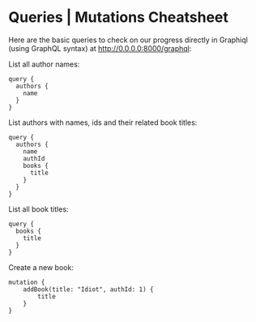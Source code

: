 # Queries | Mutations Cheatsheet

Here are the basic queries to check on our progress 
directly in Graphiql (using GraphQL syntax) at http://0.0.0.0:8000/graphql:

List all author names:
```
query {
  authors {
    name
  }
}
```

List authors with names, ids and their related book titles:
```
query {
  authors {
    name
    authId
    books {
      title
    }
  }
}
```
List all book titles:
```
query {
  books {
    title
  }
}
```
Create a new book:
```
mutation {
	addBook(title: "Idiot", authId: 1) {
		title
	}
}
```